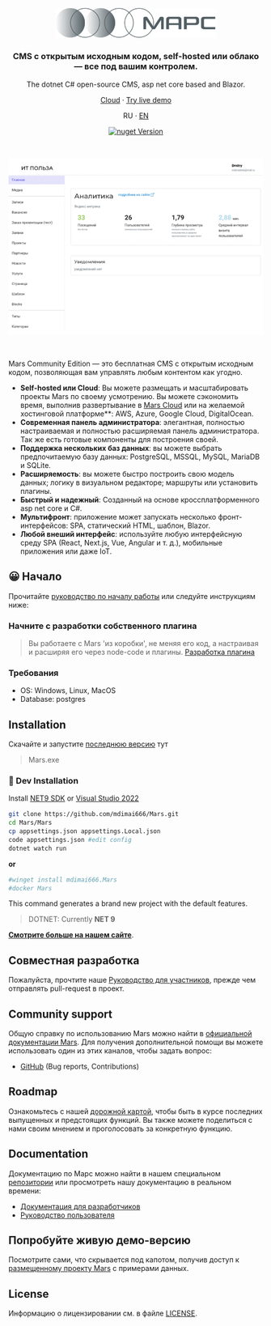 <p align="center">
  <a href="https://Mars-dotnet.org/#gh-light-mode-only">
    <img src="assets/mars-logo.svg" width="318px" alt="Mars logo" />
  </a>
  <!-- <a href="https://Mars-dotnet.org/#gh-dark-mode-only">
    <img src="assets/mars-logo.svg" width="318px" alt="Mars logo" />
  </a> -->
</p>

<h3 align="center">CMS с открытым исходным кодом, self-hosted или облако — все под вашим контролем.</h3>

<p align="center">The dotnet C# open-source CMS, asp net core based and Blazor.</p>
<p align="center"><a href="https://cloud.Mars-dotnet.org/signups?source=github1">Cloud</a> · <a href="https://Mars-dotnet.org/demo">Try live demo</a></p>

<p align="center">
  <span href="">RU</span> · 
  <a href="https://cloud.Mars-dotnet.org/signups?source=github1">EN</a>
</p>

<p align="center">
  <a href="https://www.nuget.org/packages/mdimai666.Mars.Core">
    <img src="https://img.shields.io/nuget/v/mdimai666.Mars.Core" alt="nuget Version" />
  </a>
</p>

<br>

<p align="center">
  <a href="https://Mars-dotnet.org">
    <img src="assets/Mars_gif.gif" alt="Administration panel" />
  </a>
</p>

<br>

Mars Community Edition — это бесплатная CMS с открытым исходным кодом, позволяющая вам управлять любым контентом как угодно.

- **Self-hosted или Cloud**: Вы можете размещать и масштабировать проекты Mars по своему усмотрению. Вы можете сэкономить время, выполнив развертывание в [Mars Cloud](https://cloud.Mars-dotnet.org/signups?source=github1) или на желаемой хостинговой платформе\*\*: AWS, Azure, Google Cloud, DigitalOcean.
- **Современная панель администратора**: элегантная, полностью настраиваемая и полностью расширяемая панель администратора. Так же есть готовые компоненты для построения своей.
- **Поддержка нескольких баз данных**: вы можете выбрать предпочитаемую базу данных: PostgreSQL, MSSQL, MySQL, MariaDB и SQLite.
- **Расширяемость**: вы можете быстро построить свою модель данных; логику в визуальном редакторе; маршруты или установить плагины.
- **Быстрый и надежный**: Созданный на основе кроссплатформенного asp net core и С#. 
- **Мультифронт**: приложение может запускать несколько фронт-интерфейсов: SPA, статический HTML, шаблон, Blazor.
- **Любой внеший интерфейс**: используйте любую интерфейсную среду SPA (React, Next.js, Vue, Angular и т. д.), мобильные приложения или даже IoT.

## 😀 Начало

Прочитайте <a href="https://mdimai666.github.io/Mars/quick-start.html" target="_blank"> руководство по началу работы</a> или следуйте инструкциям ниже:

### Начните с разработки собственного плагина
> Вы работаете с Mars 'из коробки', не меняя его код, а настраивая и расширяя его через node-code и плагины.
[Разработка плагина](https://github.com/mdimai666/MyMarsPlugin)

### Требования
 - OS: Windows, Linux, MacOS
 - Database: postgres 

## Installation

Скачайте и запустите [последнюю версию](https://github.com/mdimai666/Mars/releases) тут

> Mars.exe

### 🚀 Dev Installation

Install [NET9 SDK](https://dotnet.microsoft.com/en-us/download) or [Visual Studio 2022](https://visualstudio.microsoft.com/ru/vs/community/)

```bash
git clone https://github.com/mdimai666/Mars.git
cd Mars/Mars
cp appsettings.json appsettings.Local.json
code appsettings.json #edit config
dotnet watch run
```

**or**

```bash
#winget install mdimai666.Mars
#docker Mars
```

This command generates a brand new project with the default features.

> DOTNET: Currently **NET 9**

**[Смотрите больше на нашем сайте](https://Mars-dotnet.org/overview)**.

## Совместная разработка

Пожалуйста, прочтите наше [Руководство для участников](./CONTRIBUTING.md), прежде чем отправлять pull-request в проект.

## Community support

Общую справку по использованию Mars можно найти в [официальной документации Mars](https://docs.Mars-dotnet.org). Для получения дополнительной помощи вы можете использовать один из этих каналов, чтобы задать вопрос:

- [GitHub](https://github.com/mdimai666/Mars) (Bug reports, Contributions)
<!-- - [Community Forum](https://forum.Mars-dotnet.org) (Questions and Discussions) -->
<!-- - [Feedback section](https://feedback.Mars-dotnet.org) (Roadmap, Feature requests) -->
<!-- - [YouTube Channel](https://www.youtube.com/Mars) (Learn from Video Tutorials) -->

## Roadmap

Ознакомьтесь с нашей [дорожной картой](https://Mars-dotnet.org/roadmap), чтобы быть в курсе последних выпущенных и предстоящих функций. Вы также можете поделиться с нами своим мнением и проголосовать за конкретную функцию.

## Documentation

Документацию по Марс можно найти в нашем специальном [репозитории](https://github.com/mdimai666/Mars/documentation) или просмотреть нашу документацию в реальном времени:

- [Документация для разработчиков](https://mdimai666.github.io/Mars/)
- [Руководство пользователя](https://mdimai666.github.io/Mars/)

## Попробуйте живую демо-версию

Посмотрите сами, что скрывается под капотом, получив доступ к [размещенному проекту Mars](https://Mars-dotnet.orgnn/demo) с примерами данных.

## License

Информацию о лицензировании см. в файле [LICENSE](./LICENSE).
